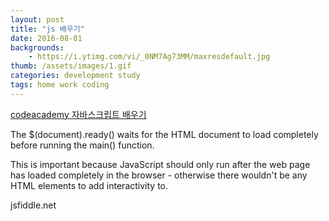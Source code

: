 ```yaml
---
layout: post
title: "js 배우기"
date: 2016-08-01
backgrounds:
    - https://i.ytimg.com/vi/_0NM7Ag73MM/maxresdefault.jpg
thumb: /assets/images/1.gif
categories: development study
tags: home work coding
---
```




[codeacademy 자바스크립트 배우기](https://www.codecademy.com/en/skills/make-an-interactive-website/topics/your-first-program/jquery-your-first-program-ready/0)



The $(document).ready() waits for the HTML document to load completely before running the main() function.

This is important because JavaScript should only run after the web page has loaded completely in the browser - otherwise there wouldn't be any HTML elements to add interactivity to.


jsfiddle.net